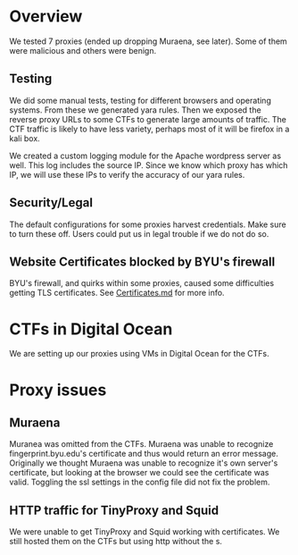 # Overview
We tested 7 proxies (ended up dropping Muraena, see later). Some of them were malicious and others were benign. 

## Testing
We did some manual tests, testing for different browsers and operating systems. From these we generated yara rules. Then we exposed the reverse proxy URLs to some CTFs to generate large amounts of traffic. The CTF traffic is likely to have less variety, perhaps most of it will be firefox in a kali box. 

We created a custom logging module for the Apache wordpress server as well. This log includes the source IP. Since we know which proxy has which IP, we will use these IPs to verify the accuracy of our yara rules.

## Security/Legal
The default configurations for some proxies harvest credentials. Make sure to turn these off. Users could put us in legal trouble if we do not do so.

## Website Certificates blocked by BYU's firewall
BYU's firewall, and quirks within some proxies, caused some difficulties getting TLS certificates. See [Certificates.md](Certificates.md) for more info.

# CTFs in Digital Ocean
We are setting up our proxies using VMs in Digital Ocean for the CTFs. 

# Proxy issues

## Muraena
Muranea was omitted from the CTFs. Muraena was unable to recognize fingerprint.byu.edu's certificate and thus would return an error message. Originally we thought Muraena was unable to recognize it's own server's certificate, but looking at the browser we could see the certificate was valid. Toggling the ssl settings in the config file did not fix the problem.

## HTTP traffic for TinyProxy and Squid
We were unable to get TinyProxy and Squid working with certificates. We still hosted them on the CTFs but using http without the s.